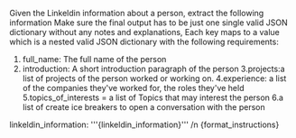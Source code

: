 
Given the Linkeldin information about a person, extract the following information
Make sure the final output has to be just one single valid JSON dictionary without any notes and explanations,
Each key maps to a value which is a nested valid JSON dictionary with the following requirements:

1. full_name: The full name of the person
2. introduction: A short introduction paragraph of the person
3.projects:a list of projects of the person worked or working on.
4.experience: a list of the companies they've worked for, the roles they've held
5.topics_of_interests = a list of Topics that may interest the person
6.a list of create ice breakers to open a conversation with the person

linkeldin_information: '''{linkeldin_information}'''
/n
{format_instructions}